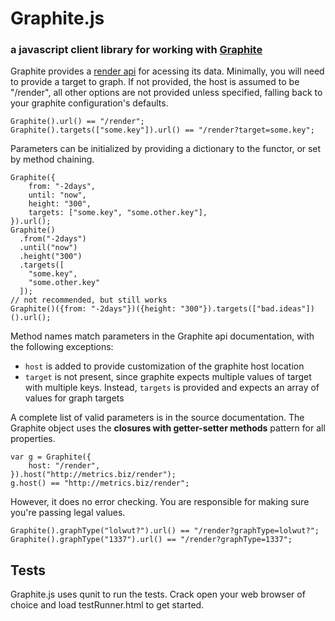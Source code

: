 # Graphite.js
### a javascript client library for working with [Graphite](http://graphite.wikidot.com/)

Graphite provides a
[render api](http://graphite.readthedocs.org/en/latest/render_api.html)
for acessing its data. Minimally, you will need to provide a target to graph.
If not provided, the host is assumed to be "/render", all other options are not
provided unless specified, falling back to your graphite configuration's
defaults.

    Graphite().url() == "/render";
    Graphite().targets(["some.key"]).url() == "/render?target=some.key";

Parameters can be initialized by providing a dictionary to the functor, or
set by method chaining.

    Graphite({
        from: "-2days",
        until: "now",
        height: "300",
        targets: ["some.key", "some.other.key"],
    }).url();
    Graphite()
      .from("-2days")
      .until("now")
      .height("300")
      .targets([
        "some.key",
        "some.other.key"
      ]);
    // not recommended, but still works
    Graphite()({from: "-2days"})({height: "300"}).targets(["bad.ideas"])().url();

Method names match parameters in the Graphite api documentation, with the
following exceptions:

* `host` is added to provide customization of the graphite host location
* `target` is not present, since graphite expects multiple values of target
      with multiple keys. Instead, `targets` is provided and expects an array
      of values for graph targets

A complete list of valid parameters is in the source documentation. The
Graphite object uses the **closures with getter-setter methods** pattern for
all properties.

    var g = Graphite({
        host: "/render",
    }).host("http://metrics.biz/render");
    g.host() == "http://metrics.biz/render";

However, it does no error checking. You are responsible for making sure you're
passing legal values.

    Graphite().graphType("lolwut?").url() == "/render?graphType=lolwut?";
    Graphite().graphType("1337").url() == "/render?graphType=1337";

## Tests

Graphite.js uses qunit to run the tests. Crack open your web browser of choice
and load testRunner.html to get started.
